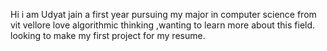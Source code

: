 Hi i am Udyat jain a first year pursuing my major in computer science from vit vellore
love algorithmic thinking ,wanting to learn more about this field.
looking to make my first project for my resume.
